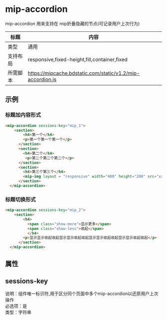 # mip-accordion

mip-accordion 用来支持在 mip折叠隐藏的节点(可记录用户上次行为)

标题|内容
----|----
类型|通用
支持布局|responsive,fixed-height,fill,container,fixed
所需脚本|https://mipcache.bdstatic.com/static/v1.2/mip-accordion.js

## 示例

### 标题加内容形式

```html
<mip-accordion sessions-key="mip_1">
    <section>
        <h4>第一个</h4>
        <p>第一个第一个第一个</p>
      </section>
      <section>
        <h4>第二个</h4>
         <p>第二个第二个第二个</p>
      </section>
      <section>
        <h4>第三个第三个</h4>
        <mip-img layout = "responsive" width="400" height="200" src="xxx"></mip-img>
      </section>
  </mip-accordion>
```

### 标题切换形式

```html
<mip-accordion sessions-key="mip_2">
    <section>
        <h4>
          <span class="show-more">显示更多</span>
          <span class="show-less">收起</span>
          </h4>
        <p>显示显示收起收起显示显示收起收起显示显示收起收起显示显示收起收起</p>
      </section>
  </mip-accordion>
```


## 属性

## sessions-key

说明：组件唯一标识符,用于区分同个页面中多个mip-accordion以还原用户上次操作  
必选项：是  
类型：字符串

